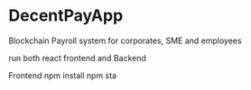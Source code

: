 # DecentPayApp
Blockchain Payroll system for corporates, SME and employees

run both react frontend and Backend


Frontend
npm install
npm sta